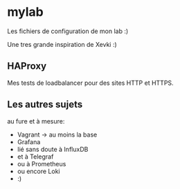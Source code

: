# mylab

Les fichiers de configuration de mon lab :)

Une tres grande inspiration de Xevki :)

## HAProxy

Mes tests de loadbalancer pour des sites HTTP et HTTPS.

## Les autres sujets

au fure et à mesure:

- Vagrant -> au moins la base
- Grafana
- lié sans doute à InfluxDB
- et à Telegraf
- ou à Prometheus
- ou encore Loki
- :)
